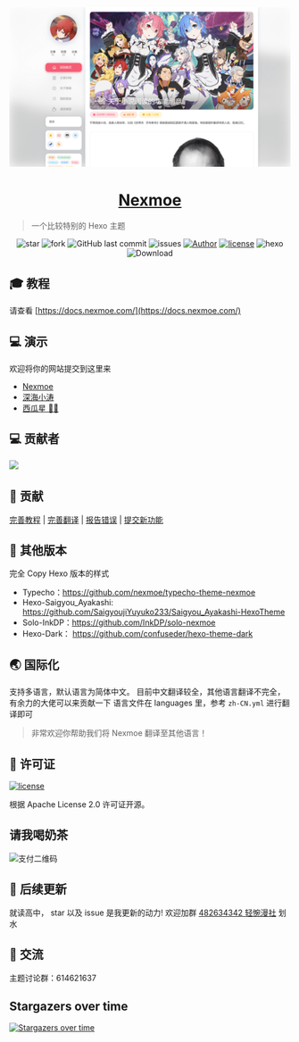 
![预览图](cover.png)

<h1 align="center"><a href="https://nexmoe.com/hexo-theme-nexmoe.html" target="_blank">Nexmoe</a></h1>

> 一个比较特别的 Hexo 主题

<p align="center">
<img alt="star" src="https://img.shields.io/github/stars/nexmoe/hexo-theme-nexmoe.svg"/>
<img alt="fork" src="https://img.shields.io/github/forks/nexmoe/hexo-theme-nexmoe.svg"/>
<img alt="GitHub last commit" src="https://img.shields.io/github/last-commit/nexmoe/hexo-theme-nexmoe.svg?label=commits">
<img alt="issues" src="https://img.shields.io/github/issues/nexmoe/hexo-theme-nexmoe.svg"/>
<a href="https://nexmoe.com"><img alt="Author" src="https://img.shields.io/badge/author-%E6%8A%98%E5%BD%B1%E8%BD%BB%E6%A2%A6-red.svg"/></a>
<a href="https://github.com/nexmoe/hexo-theme-nexmoe/blob/master/LICENSE"><img alt="license" src="https://img.shields.io/github/license/nexmoe/hexo-theme-nexmoe.svg"/></a>
<img alt="hexo" src="https://img.shields.io/badge/hexo-blue.svg"/>
<img alt="Download" src="https://img.shields.io/badge/download-29.9KB-brightgreen.svg"/>
</p>

## 🎓 教程
请查看 [https://docs.nexmoe.com/](https://docs.nexmoe.com/)

## 💻 演示

欢迎将你的网站提交到这里来

- [Nexmoe](https://nexmoe.com/)
- [深海小涛](https://hexo.xtaolink.cn/)
- [西瓜星 🍉✨](https://suikastar.com/)

## 💻 贡献者

![](https://opencollective.com/hexo-theme-nexmoe/contributors.svg)

## 🎉 贡献

[完善教程](https://github.com/theme-nexmoe/docs) |
[完善翻译](https://github.com/theme-nexmoe/hexo-theme-nexmoe/tree/master/languages) |
[报告错误](https://github.com/theme-nexmoe/hexo-theme-nexmoe/issues/new) |
[提交新功能](https://github.com/theme-nexmoe/hexo-theme-nexmoe/pulls)

## 🎇 其他版本

完全 Copy Hexo 版本的样式

 - Typecho：https://github.com/nexmoe/typecho-theme-nexmoe
 - Hexo-Saigyou_Ayakashi: https://github.com/SaigyoujiYuyuko233/Saigyou_Ayakashi-HexoTheme
 - Solo-InkDP：https://github.com/InkDP/solo-nexmoe
 - Hexo-Dark： https://github.com/confuseder/hexo-theme-dark

## 🌏 国际化

支持多语言，默认语言为简体中文。
目前中文翻译较全，其他语言翻译不完全，有余力的大佬可以来贡献一下
语言文件在 languages 里，参考 `zh-CN.yml` 进行翻译即可

> 非常欢迎你帮助我们将 Nexmoe 翻译至其他语言！

## 📄 许可证

<a href="https://github.com/nexmoe/hexo-theme-nexmoe/blob/master/LICENSE"><img alt="license" src="https://img.shields.io/github/license/nexmoe/hexo-theme-nexmoe.svg"/></a>

根据 Apache License 2.0 许可证开源。

## 请我喝奶茶
![支付二维码](https://i.speed.moe/images/d2c45ec8fb10867e4c2d53ded62fbfb6.png)

## 🍻 后续更新
就读高中，
star 以及 issue 是我更新的动力!
欢迎加群 [482634342 轻惋漫社](https://jq.qq.com/?_wv=1027&k=5CfKHun) 划水

## 💬 交流
主题讨论群：614621637

## Stargazers over time

[![Stargazers over time](https://starchart.cc/theme-nexmoe/hexo-theme-nexmoe.svg)](https://starchart.cc/theme-nexmoe/hexo-theme-nexmoe)
      
